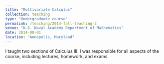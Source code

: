 ```yaml
---
title: "Multivariate Calculus"
collection: teaching
type: "Undergraduate course"
permalink: /teaching/2014-fall-teaching-2
venue: "U.S. Naval Academy Department of Mathematics"
date: 2014-08-01
location: "Annapolis, Maryland"
---
```


I taught two sections of Calculus III. I was responsible for all aspects of the course, including lectures, homework, and exams.
